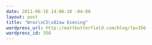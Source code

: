 ```yaml
--- 
date: 2011-06-16 14:06:18 -04:00
layout: post
title: "Wroc\xC5\x82aw Evening"
wordpress_url: http://mattbutterfield.com/blog/?p=356
wordpress_id: 356
---
```

<p style="text-align: center;"><img src="http://mattbutterfield.com/wroclaw/002.jpg" alt="" /></p>
<p style="text-align: center;"> </p>
<p><P align "left">&nbsp;</P></p>

<p style="text-align: center;"><img src="http://mattbutterfield.com/wroclaw/007.jpg" alt="" /></p>
<p style="text-align: center;"> </p>
<p><P align "left">&nbsp;</P></p>

<p style="text-align: center;"><img src="http://mattbutterfield.com/wroclaw/013.jpg" alt="" /></p>
<p style="text-align: center;"> </p>
<p><P align "left">&nbsp;</P></p>

<p style="text-align: center;"><img src="http://mattbutterfield.com/wroclaw/006.jpg" alt="" /></p>
<p style="text-align: center;"> </p>
<p><P align "left">&nbsp;</P></p>

<p style="text-align: center;"><img src="http://mattbutterfield.com/wroclaw/008.jpg" alt="" /></p>
<p style="text-align: center;"> </p>
<p><P align "left">&nbsp;</P></p>
